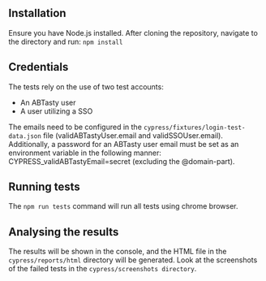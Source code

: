 ## Installation
Ensure you have Node.js installed.
After cloning the repository, navigate to the directory and run:
`npm install`

## Credentials
The tests rely on the use of two test accounts:
-   An ABTasty user
-   A user utilizing a SSO

The emails need to be configured in the `cypress/fixtures/login-test-data.json` file 
(validABTastyUser.email and validSSOUser.email).
Additionally, a password for an ABTasty user email must be set as an environment variable in the following manner:
CYPRESS_validABTastyEmail=secret (excluding the @domain-part).

## Running tests
The `npm run tests` command will run all tests using chrome browser.

## Analysing the results
The results will be shown in the console, and the HTML file in the `cypress/reports/html` directory will be generated. Look at the screenshots of the failed tests in the `cypress/screenshots directory`.